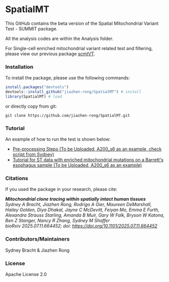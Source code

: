 # SpatialMT
This GitHub contains the beta version of the Spatial Mitochondrial Variant Test - SUMMIT package.

All the analysis codes are within the Analysis folder.

For Single-cell enriched mitochondrial variant related test and filtering, please view our previous package [scmtVT](https://github.com/jiazhen-rong/scmtVT).


### Installation

To install the package, please use the following commands:
``` r
install.packages("devtools")
devtools::install_github("jiazhen-rong/SpatialMT") # install
library(SpatialMT) # load
```
or directly copy from git:
``` linux
git clone https://github.com/jiazhen-rong/SpatialMT.git
```
### Tutorial

An example of how to run the  test is shown below:
- [Pre-processing Steps (To be Uploaded, A200_s6 as an example, check script from Sydney)](TBD)
- [Tutorial for ST data with enriched mitochondrial mutations on a Barrett's esophagus sample (To be Uploaded, A200_s6 as an example)](TBD)

### Citations
If you used the package in your research, please cite:

***Mitochondrial clone tracing within spatially intact human tissues** <br/>
Sydney A Bracht, Jiazhen Rong, Rodrigo A Gier, Maureen DeMarshall, Hailey Golden, Diya Dhakal, Jayne C McDevitt, Feiyan Mo, Emma E Furth, Alexandra Strauss Starling, Amanda B Muir, Gary W Falk, Bryson W Katona, Ben Z Stanger, Nancy R Zhang, Sydney M Shaffer <br/>
bioRxiv 2025.07.11.664452; doi: https://doi.org/10.1101/2025.07.11.664452* <br/>

### Contributors/Maintainers
Sydney Bracht & Jiazhen Rong

### License
Apache License 2.0
